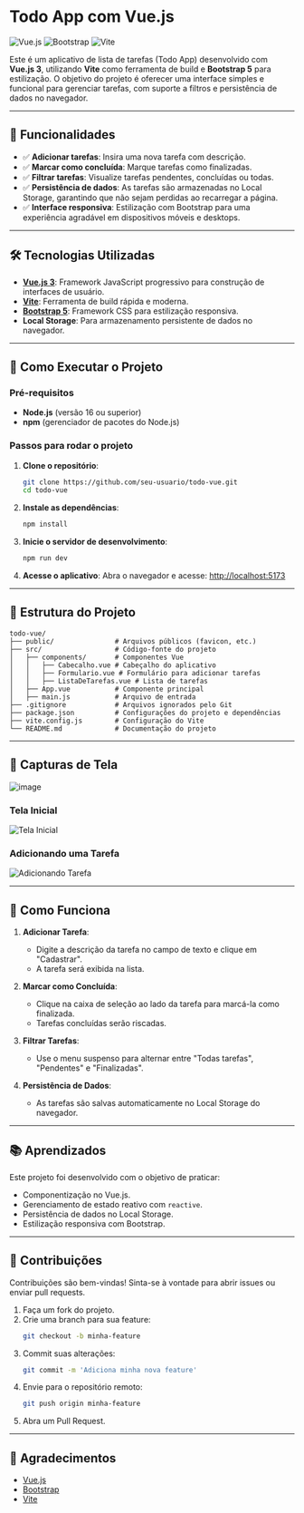 # Todo App com Vue.js

![Vue.js](https://img.shields.io/badge/Vue.js-3.x-brightgreen) ![Bootstrap](https://img.shields.io/badge/Bootstrap-5.x-blue) ![Vite](https://img.shields.io/badge/Vite-6.x-purple)

Este é um aplicativo de lista de tarefas (Todo App) desenvolvido com **Vue.js 3**, utilizando **Vite** como ferramenta de build e **Bootstrap 5** para estilização. O objetivo do projeto é oferecer uma interface simples e funcional para gerenciar tarefas, com suporte a filtros e persistência de dados no navegador.

---

## 🎯 Funcionalidades

- ✅ **Adicionar tarefas**: Insira uma nova tarefa com descrição.
- ✅ **Marcar como concluída**: Marque tarefas como finalizadas.
- ✅ **Filtrar tarefas**: Visualize tarefas pendentes, concluídas ou todas.
- ✅ **Persistência de dados**: As tarefas são armazenadas no Local Storage, garantindo que não sejam perdidas ao recarregar a página.
- ✅ **Interface responsiva**: Estilização com Bootstrap para uma experiência agradável em dispositivos móveis e desktops.

---

## 🛠️ Tecnologias Utilizadas

- **[Vue.js 3](https://vuejs.org/)**: Framework JavaScript progressivo para construção de interfaces de usuário.
- **[Vite](https://vitejs.dev/)**: Ferramenta de build rápida e moderna.
- **[Bootstrap 5](https://getbootstrap.com/)**: Framework CSS para estilização responsiva.
- **Local Storage**: Para armazenamento persistente de dados no navegador.

---

## 🚀 Como Executar o Projeto

### Pré-requisitos

- **Node.js** (versão 16 ou superior)
- **npm** (gerenciador de pacotes do Node.js)

### Passos para rodar o projeto

1. **Clone o repositório**:
   ```sh
   git clone https://github.com/seu-usuario/todo-vue.git
   cd todo-vue
   ```

2. **Instale as dependências**:
   ```sh
   npm install
   ```

3. **Inicie o servidor de desenvolvimento**:
   ```sh
   npm run dev
   ```

4. **Acesse o aplicativo**:
   Abra o navegador e acesse: [http://localhost:5173](http://localhost:5173)

---

## 📂 Estrutura do Projeto

```plaintext
todo-vue/
├── public/               # Arquivos públicos (favicon, etc.)
├── src/                  # Código-fonte do projeto
│   ├── components/       # Componentes Vue
│   │   ├── Cabecalho.vue # Cabeçalho do aplicativo
│   │   ├── Formulario.vue # Formulário para adicionar tarefas
│   │   ├── ListaDeTarefas.vue # Lista de tarefas
│   ├── App.vue           # Componente principal
│   ├── main.js           # Arquivo de entrada
├── .gitignore            # Arquivos ignorados pelo Git
├── package.json          # Configurações do projeto e dependências
├── vite.config.js        # Configuração do Vite
└── README.md             # Documentação do projeto
```

---

## 📸 Capturas de Tela

![image](https://github.com/user-attachments/assets/c05a25a3-079e-4f24-89d5-b7f5d6902762)


### Tela Inicial
![Tela Inicial](https://via.placeholder.com/800x400?text=Captura+de+Tela+Inicial)

### Adicionando uma Tarefa
![Adicionando Tarefa](https://via.placeholder.com/800x400?text=Adicionando+Tarefa)

---

## 📖 Como Funciona

1. **Adicionar Tarefa**:
   - Digite a descrição da tarefa no campo de texto e clique em "Cadastrar".
   - A tarefa será exibida na lista.

2. **Marcar como Concluída**:
   - Clique na caixa de seleção ao lado da tarefa para marcá-la como finalizada.
   - Tarefas concluídas serão riscadas.

3. **Filtrar Tarefas**:
   - Use o menu suspenso para alternar entre "Todas tarefas", "Pendentes" e "Finalizadas".

4. **Persistência de Dados**:
   - As tarefas são salvas automaticamente no Local Storage do navegador.

---

## 📚 Aprendizados

Este projeto foi desenvolvido com o objetivo de praticar:
- Componentização no Vue.js.
- Gerenciamento de estado reativo com `reactive`.
- Persistência de dados no Local Storage.
- Estilização responsiva com Bootstrap.

---

## 🤝 Contribuições

Contribuições são bem-vindas! Sinta-se à vontade para abrir issues ou enviar pull requests.

1. Faça um fork do projeto.
2. Crie uma branch para sua feature:
   ```sh
   git checkout -b minha-feature
   ```
3. Commit suas alterações:
   ```sh
   git commit -m 'Adiciona minha nova feature'
   ```
4. Envie para o repositório remoto:
   ```sh
   git push origin minha-feature
   ```
5. Abra um Pull Request.

---


## 🌟 Agradecimentos

- [Vue.js](https://vuejs.org/)
- [Bootstrap](https://getbootstrap.com/)
- [Vite](https://vitejs.dev/)
